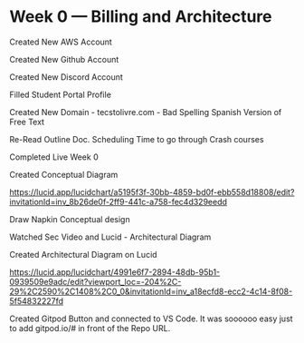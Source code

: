 # Week 0 — Billing and Architecture

Created New AWS Account

Created New Github Account

Created New Discord Account

Filled Student Portal Profile

Created New Domain - tecstolivre.com - Bad Spelling Spanish Version of Free Text

Re-Read Outline Doc. Scheduling Time to go through Crash courses


Completed Live Week 0

Created Conceptual Diagram

https://lucid.app/lucidchart/a5195f3f-30bb-4859-bd0f-ebb558d18808/edit?invitationId=inv_8b26de0f-2ff9-441c-a758-fec4d329eedd

Draw Napkin Conceptual design


Watched Sec Video and Lucid - Architectural Diagram

Created Architectural Diagram on Lucid

https://lucid.app/lucidchart/4991e6f7-2894-48db-95b1-0939509e9adc/edit?viewport_loc=-204%2C-29%2C2590%2C1408%2C0_0&invitationId=inv_a18ecfd8-ecc2-4c14-8f08-5f54832227fd


Created Gitpod Button and connected to VS Code. It was soooooo easy just to add gitpod.io/# in front of the Repo URL.

